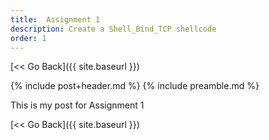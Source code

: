 ```yaml
---
title:  Assignment 1
description: Create a Shell_Bind_TCP shellcode
order: 1
---
```


[&lt;&lt; Go Back]({{ site.baseurl }})

{% include post+header.md %}
{% include preamble.md %}

This is my post for Assignment 1

[&lt;&lt; Go Back]({{ site.baseurl }})

